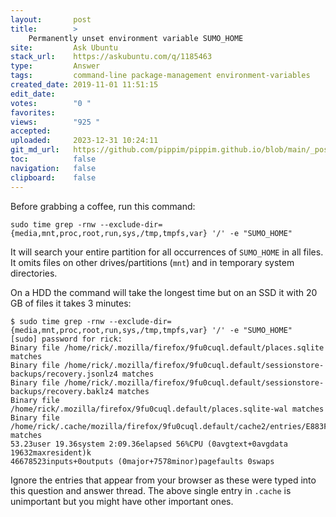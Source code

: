 ```yaml
---
layout:       post
title:        >
    Permanently unset environment variable SUMO_HOME
site:         Ask Ubuntu
stack_url:    https://askubuntu.com/q/1185463
type:         Answer
tags:         command-line package-management environment-variables
created_date: 2019-11-01 11:51:15
edit_date:    
votes:        "0 "
favorites:    
views:        "925 "
accepted:     
uploaded:     2023-12-31 10:24:11
git_md_url:   https://github.com/pippim/pippim.github.io/blob/main/_posts/2019/2019-11-01-Permanently-unset-environment-variable-SUMO_HOME.md
toc:          false
navigation:   false
clipboard:    false
---
```


Before grabbing a coffee, run this command:

``` 
sudo time grep -rnw --exclude-dir={media,mnt,proc,root,run,sys,/tmp,tmpfs,var} '/' -e "SUMO_HOME"
```

It will search your entire partition for all occurrences of `SUMO_HOME` in all files. It omits files on other drives/partitions (`mnt`) and in temporary system directories.

On a HDD the command will take the longest time but on an SSD it with 20 GB of files it takes 3 minutes:

``` 
$ sudo time grep -rnw --exclude-dir={media,mnt,proc,root,run,sys,/tmp,tmpfs,var} '/' -e "SUMO_HOME"
[sudo] password for rick:          
Binary file /home/rick/.mozilla/firefox/9fu0cuql.default/places.sqlite matches
Binary file /home/rick/.mozilla/firefox/9fu0cuql.default/sessionstore-backups/recovery.jsonlz4 matches
Binary file /home/rick/.mozilla/firefox/9fu0cuql.default/sessionstore-backups/recovery.baklz4 matches
Binary file /home/rick/.mozilla/firefox/9fu0cuql.default/places.sqlite-wal matches
Binary file /home/rick/.cache/mozilla/firefox/9fu0cuql.default/cache2/entries/E883FF0A3B2BE2423996DA9A152C6B85AD52385C matches
53.23user 19.36system 2:09.36elapsed 56%CPU (0avgtext+0avgdata 19632maxresident)k
46678523inputs+0outputs (0major+7578minor)pagefaults 0swaps
```

Ignore the entries that appear from your browser as these were typed into this question and answer thread. The above single entry in `.cache` is unimportant but you might have other important ones.
